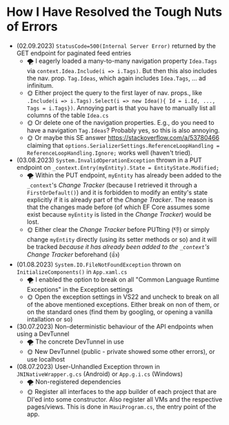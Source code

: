 # How I Have Resolved the Tough Nuts of Errors
- (02.09.2023) `StatusCode=500(Internal Server Error)` returned by the GET endpoint for paginated feed entries
  - :tornado: I eagerly loaded a many-to-many navigation property `Idea.Tags` via `context.Idea.Include(i => i.Tags)`. But then this also includes the nav. prop. `Tag.Ideas`, which again includes `Idea.Tags`, ... ad infinitum.
  - :sun_with_face: Either project the query to the first layer of nav. props., like `.Include(i => i.Tags).Select(i => new Idea(){ Id = i.Id, ..., Tags = i.Tags})`. Annoying part is that you have to manually list all columns of the table `Idea.cs`
  - :sun_with_face: Or delete one of the navigation properties. E.g., do you need to have a navigation `Tag.Ideas`? Probably yes, so this is also annoying.
  - :sun_with_face: Or maybe this SE answer https://stackoverflow.com/a/53780466 claiming that `options.SerializerSettings.ReferenceLoopHandling = ReferenceLoopHandling.Ignore;` works well (haven't tried).
- (03.08.2023) `System.InvalidOperationException` thrown in a PUT endpoint on `_context.Entry(myEntity).State = EntityState.Modified;`
  - :tornado: Within the PUT endpoint, `myEntity` has already been added to the `_context`'s *Change Tracker* (because I retrieved it through a `FirstOrDefault()`) and it is forbidden to modify an entity's state explicitly if it is already part of the *Change Tracker*.
    The reason is that the changes made before (of which EF Core assumes some exist because `myEntity` is listed in the *Change Tracker*) would be lost.
  - :sun_with_face: Either clear the *Change Tracker* before PUTting (:thumbsdown:) or simply change `myEntity` directly (using its setter methods or so) and it will be tracked *because it has already been added to the `_context`'s Change Tracker* beforehand (:thumbsup:)
- (01.08.2023) `System.IO.FileNotFoundException` thrown on `InitializeComponents()` in `App.xaml.cs`
  - :tornado: I enabled the option to break on all "Common Language Runtime Exceptions" in the Exception settings
  - :sun_with_face: Open the exception settings in VS22 and uncheck to break on all of the above mentioned exceptions.
    Either break on non of them, or on the standard ones (find them by googling, or opening a vanilla intallation or so)
- (30.07.2023) Non-deterministic behaviour of the API endpoints when using a DevTunnel
  - :tornado: The concrete DevTunnel in use
  - :sun_with_face: New DevTunnel (public - private showed some other errors), or use localhost
- (08.07.2023) User-Unhandled Exception thrown in `JNINativeWrapper.g.cs` (Android) or `App.g.i.cs` (Windows)
  - :tornado: Non-registered dependencies
  - :sun_with_face: Register all interfaces to the app builder of each project that are DI'ed into some constructor.
    Also register all VMs and the respective pages/views.
    This is done in `MauiProgram.cs`, the entry point of the app.
